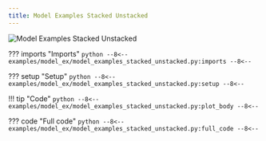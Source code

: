 ```yaml
---
title: Model Examples Stacked Unstacked
---
```


![Model Examples Stacked Unstacked](../baseline/model_examples_stacked_unstacked.png)

??? imports "Imports"
    ```python
    --8<--
    examples/model_ex/model_examples_stacked_unstacked.py:imports
    --8<--
    ```

??? setup "Setup"
    ```python
    --8<--
    examples/model_ex/model_examples_stacked_unstacked.py:setup
    --8<--
    ```

!!! tip "Code"
    ```python
    --8<--
    examples/model_ex/model_examples_stacked_unstacked.py:plot_body
    --8<--
    ```

??? code "Full code"
    ```python
    --8<--
    examples/model_ex/model_examples_stacked_unstacked.py:full_code
    --8<--
    ```
